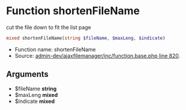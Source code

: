 Function shortenFileName
===========================

cut the file down to fit the list page



```php
mixed shortenFileName(string $fileName, $maxLeng, $indicate)
```

* Function name: shortenFileName
* Source: [admin-dev/ajaxfilemanager/inc/function.base.php line 820](https://github.com/PrestaShop/PrestaShop/blob/1.5.0.5/admin-dev/ajaxfilemanager/inc/function.base.php#L820).

Arguments
---------

* $fileName **string**
* $maxLeng **mixed**
* $indicate **mixed**

